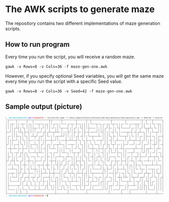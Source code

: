 # The AWK scripts to generate maze

The repository contains two different implementations of maze generation scripts.

## How to run program

Every time you run the script, you will receive a random maze.

```shell
gawk -v Rows=8 -v Cols=36 -f maze-gen-one.awk
```

However, if you specify optional Seed variables, you will get the same maze every time you run the script with a specific Seed value.

```shell
gawk -v Rows=8 -v Cols=36 -v Seed=42 -f maze-gen-one.awk
```

## Sample output (picture)

![Maze Sample](maze-sample.png)
